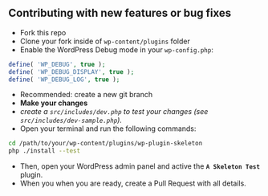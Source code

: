 ## Contributing with new features or bug fixes

- Fork this repo
- Clone your fork inside of `wp-content/plugins` folder
- Enable the WordPress Debug mode in your `wp-config.php`:

```php
define( 'WP_DEBUG', true );
define( 'WP_DEBUG_DISPLAY', true );
define( 'WP_DEBUG_LOG', true );
```

- Recommended: create a new git branch
- **Make your changes**
- *create a `src/includes/dev.php` to test your changes (see `src/includes/dev-sample.php`).*
- Open your terminal and run the following commands:

```bash
cd /path/to/your/wp-content/plugins/wp-plugin-skeleton
php ./install --test
```

- Then, open your WordPress admin panel and active the **`A Skeleton Test`** plugin.
- When you when you are ready, create a Pull Request with all details.
